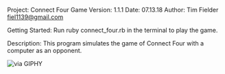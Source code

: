 Project: Connect Four Game
Version: 1.1.1
Date: 07.13.18
Author: Tim Fielder fiel1139@gmail.com

Getting Started:
Run ruby connect_four.rb in the terminal to play the game.

Description:
This program simulates the game of Connect Four with a computer as an opponent.

![<iframe src="https://giphy.com/embed/1sSWWMNnaZLlm" width="480" height="267" frameBorder="0" class="giphy-embed" allowFullScreen></iframe><p><a href="https://giphy.com/gifs/just-keep-swimming-1sSWWMNnaZLlm">via GIPHY</a></p>](name-of-giphy.gif)
